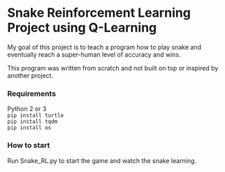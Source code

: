 # Snake Reinforcement Learning Project using Q-Learning


My goal of this project is to teach a program how to play snake and eventually reach a super-human level of accuracy and wins.

This program was written from scratch and not built on top or inspired by another project.

### Requirements
Python 2 or 3\
`pip install turtle`\
`pip install tqdm`\
`pip install os`




### How to start
Run Snake_RL.py to start the game and watch the snake learning.
